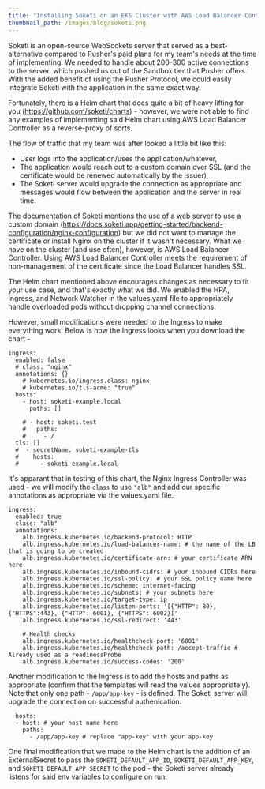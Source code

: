 ```yaml
---
title: "Installing Soketi on an EKS Cluster with AWS Load Balancer Controller"
thumbnail_path: /images/blog/soketi.png
---
```


Soketi is an open-source WebSockets server that served as a best-alternative compared to Pusher's paid plans for my team's needs at the time of implementing. We needed to handle about 200-300 active connections to the server, which pushed us out of the Sandbox tier that Pusher offers. With the added benefit of using the Pusher Protocol, we could easily integrate Soketi with the application in the same exact way. 

Fortunately, there is a Helm chart that does quite a bit of heavy lifting for you (https://github.com/soketi/charts) - however, we were not able to find any examples of implementing said Helm chart using AWS Load Balancer Controller as a reverse-proxy of sorts. 

The flow of traffic that my team was after looked a little bit like this:

- User logs into the application/uses the application/whatever,
- The application would reach out to a custom domain over SSL (and the certificate would be renewed automatically by the issuer),
- The Soketi server would upgrade the connection as appropriate and messages would flow between the application and the server in real time. 

The documentation of Soketi mentions the use of a web server to use a custom domain (https://docs.soketi.app/getting-started/backend-configuration/nginx-configuration) but we did not want to manage the certificate or install Nginx on the cluster if it wasn't necessary. What we have on the cluster (and use often), however, is AWS Load Balancer Controller. Using AWS Load Balancer Controller meets the requirement of non-management of the certificate since the Load Balancer handles SSL. 

The Helm chart mentioned above encourages changes as necessary to fit your use case, and that's exactly what we did. We enabled the HPA, Ingress, and Network Watcher in the values.yaml file to appropriately handle overloaded pods without dropping channel connections. 

However, small modifications were needed to the Ingress to make everything work. Below is how the Ingress looks when you download the chart - 

```
ingress:
  enabled: false
  # class: "nginx"
  annotations: {}
    # kubernetes.io/ingress.class: nginx
    # kubernetes.io/tls-acme: "true"
  hosts:
    - host: soketi-example.local
      paths: []

    # - host: soketi.test
    #   paths:
    #     - /
  tls: []
  #  - secretName: soketi-example-tls
  #    hosts:
  #      - soketi-example.local
```

It's apparant that in testing of this chart, the Nginx Ingress Controller was used - we will modify the `class` to use `"alb"` and add our specific annotations as appropriate via the values.yaml file.

```
ingress:
  enabled: true
  class: "alb"
  annotations:
    alb.ingress.kubernetes.io/backend-protocol: HTTP
    alb.ingress.kubernetes.io/load-balancer-name: # the name of the LB that is going to be created
    alb.ingress.kubernetes.io/certificate-arn: # your certificate ARN here
    alb.ingress.kubernetes.io/inbound-cidrs: # your inbound CIDRs here
    alb.ingress.kubernetes.io/ssl-policy: # your SSL policy name here
    alb.ingress.kubernetes.io/scheme: internet-facing
    alb.ingress.kubernetes.io/subnets: # your subnets here
    alb.ingress.kubernetes.io/target-type: ip
    alb.ingress.kubernetes.io/listen-ports: '[{"HTTP": 80}, {"HTTPS":443}, {"HTTP": 6001}, {"HTTPS": 6002}]'
    alb.ingress.kubernetes.io/ssl-redirect: '443' 

    # Health checks
    alb.ingress.kubernetes.io/healthcheck-port: '6001'
    alb.ingress.kubernetes.io/healthcheck-path: /accept-traffic # Already used as a readinessProbe
    alb.ingress.kubernetes.io/success-codes: '200'
```

Another modification to the Ingress is to add the hosts and paths as appropriate (confirm that the templates will read the values appropriately). Note that only one path - `/app/app-key` - is defined. The Soketi server will upgrade the connection on successful authenication. 

```
  hosts:
  - host: # your host name here
    paths:
      - /app/app-key # replace "app-key" with your app-key
```

One final modification that we made to the Helm chart is the addition of an ExternalSecret to pass the `SOKETI_DEFAULT_APP_ID`, `SOKETI_DEFAULT_APP_KEY`, and `SOKETI_DEFAULT_APP_SECRET` to the pod - the Soketi server already listens for said env variables to configure on run. 

